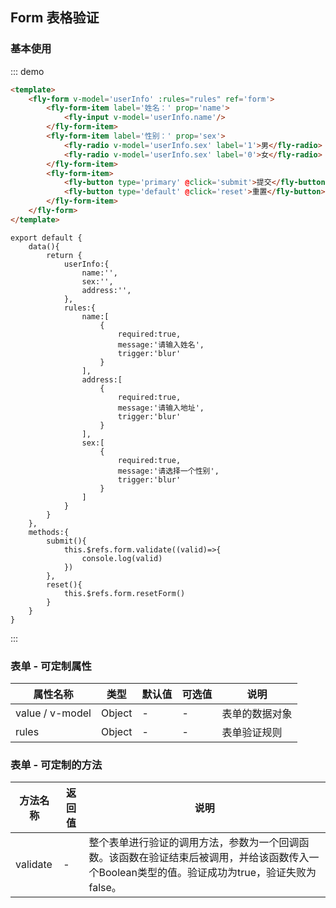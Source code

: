 <script>
module.exports = {
    data(){
        return {
            userInfo:{
                name:'',
                sex:'',
                address:'',
            },
            rules:{
                name:[
                    {
                        required:true,
                        message:'请输入姓名',
                        trigger:'blur'
                    }
                ],
                address:[
                    {
                        required:true,
                        message:'请输入地址',
                        trigger:'blur'
                    }
                ],
                sex:[
                    {
                        required:true,
                        message:'请选择一个性别',
                        trigger:'blur'
                    }
                ]
            }
        }
    },
    methods:{
        submit(){
            this.$refs.form.validate((valid)=>{
                // debugger
                console.log(valid)
            })
        },
        reset(){
            this.$refs.form.resetForm()
        }
    }
}
</script>
## Form 表格验证

### 基本使用

::: demo
```html
<template>
    <fly-form v-model='userInfo' :rules="rules" ref='form'>
        <fly-form-item label='姓名：' prop='name'>
            <fly-input v-model='userInfo.name'/>
        </fly-form-item>
        <fly-form-item label='性别：' prop='sex'>
            <fly-radio v-model='userInfo.sex' label='1'>男</fly-radio>
            <fly-radio v-model='userInfo.sex' label='0'>女</fly-radio>
        </fly-form-item>
        <fly-form-item>
            <fly-button type='primary' @click='submit'>提交</fly-button>
            <fly-button type='default' @click='reset'>重置</fly-button>
        </fly-form-item>
    </fly-form>
</template>
```
```JS
export default {
    data(){
        return {
            userInfo:{
                name:'',
                sex:'',
                address:'',
            },
            rules:{
                name:[
                    {
                        required:true,
                        message:'请输入姓名',
                        trigger:'blur'
                    }
                ],
                address:[
                    {
                        required:true,
                        message:'请输入地址',
                        trigger:'blur'
                    }
                ],
                sex:[
                    {
                        required:true,
                        message:'请选择一个性别',
                        trigger:'blur'
                    }
                ]
            }
        }
    },
    methods:{
        submit(){
            this.$refs.form.validate((valid)=>{
                console.log(valid)
            })
        },
        reset(){
            this.$refs.form.resetForm()
        }
    }
}
```
:::

### 表单 - 可定制属性

| 属性名称        | 类型                      | 默认值 | 可选值       | 说明                                                               |
| --------------- | ------------------------- | ------ | ------------ | ------------------------------------------------------------------ |
| value / v-model | Object | -      | -            | 表单的数据对象                                                         |
| rules           | Object | -      | -            | 表单验证规则 |

### 表单 - 可定制的方法

| 方法名称  | 返回值     | 说明                       |
| --------- | ---------- | -------------------------- |
| validate | - | 整个表单进行验证的调用方法，参数为一个回调函数。该函数在验证结束后被调用，并给该函数传入一个Boolean类型的值。验证成功为true，验证失败为false。|
